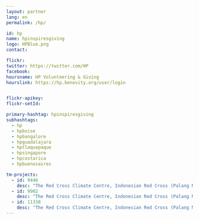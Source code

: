 ```yaml
---
layout: partner
lang: en
permalink: /hp/

id: hp
name: hpinspiresgiving
logo: HPBlue.png
contact:

flickr: 
twitter: https://twitter.com/HP
facebook:
hoursname: HP Volunteering & Giving
hourslink: https://hp.benevity.org/user/login


flickr-apikey:
flickr-setId:

primary-hashtag: hpinspiresgiving
subhashtags: 
  - hp
  - hpboise
  - hpbangalore
  - hpguadalajara
  - hptlaquepaque
  - hpsingapore
  - hpcostarica
  - hpbuenosaires

tm-projects:
  - id: 9446
    desc: "The Red Cross Climate Centre, Indonesian Red Cross (Palang Merah Indonesia/PMI), IFRC, British Red Cross and Australian Red Cross are implementing a programme where the data contributed will be used by the Red Cross to assist in forecasting future disaster impacts, by knowing in advance what is likely to be impacted and its exposure and vulnerability."
  - id: 9902
    desc: "The Red Cross Climate Centre, Indonesian Red Cross (Palang Merah Indonesia/PMI), IFRC, British Red Cross and Australian Red Cross are implementing a programme where the data contributed will be used by the Red Cross to assist in forecasting future disaster impacts, by knowing in advance what is likely to be impacted and its exposure and vulnerability."
  - id: 11338
    desc: "The Red Cross Climate Centre, Indonesian Red Cross (Palang Merah Indonesia/PMI), IFRC, British Red Cross and Australian Red Cross are implementing a programme where the data contributed will be used by the Red Cross to assist in forecasting future disaster impacts, by knowing in advance what is likely to be impacted and its exposure and vulnerability."  
---
```

